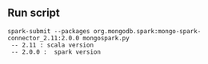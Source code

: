 ## Run script
```shell script
spark-submit --packages org.mongodb.spark:mongo-spark-connector_2.11:2.0.0 mongospark.py
 -- 2.11 : scala version
 -- 2.0.0 :  spark version

```

